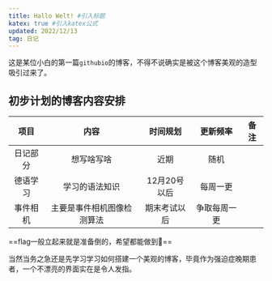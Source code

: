 ```yaml
---
title: Hallo Welt! #引入标题
katex: true #引入katex公式
updated: 2022/12/13
tag: 日记
---
```

这是某位小白的第一篇`githubio`的博客，不得不说确实是被这个博客美观的造型吸引过来了。
## 初步计划的博客内容安排
|项目|内容|时间规划|更新频率|备注|
|:---:|:---:|:---:|:---:|:---:|
|日记部分|想写啥写啥|近期|随机||
|德语学习|学习的语法知识|12月20号以后|每周一更||
|事件相机|主要是事件相机图像检测算法|期末考试以后|争取每周一更||

==flag一般立起来就是准备倒的，希望都能做到🙏==

当然当务之急还是先学习学习如何搭建一个美观的博客，毕竟作为强迫症晚期患者，一个不漂亮的界面实在是令人发指。

